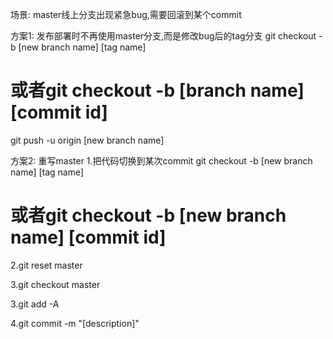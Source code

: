 场景: master线上分支出现紧急bug,需要回滚到某个commit

方案1: 发布部署时不再使用master分支,而是修改bug后的tag分支
git checkout -b [new branch name] [tag name]
# 或者git checkout -b [branch name] [commit id]
git push -u origin [new branch name]

方案2: 重写master
1.把代码切换到某次commit
git checkout -b [new branch name] [tag name]
# 或者git checkout -b [new branch name] [commit id]

2.git reset master

3.git checkout master

3.git add -A

4.git commit -m "[description]"
